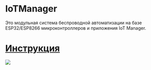 # IoTManager
Это модульная система беспроводной автоматизации на базе ESP32/ESP8266 микроконтроллеров и приложения IoT Manager.
# [Инструкция](https://github.com/IoTManagerProject/IoTManager/wiki/IoT-Manager-API)

![](https://github.com/IoTManagerProject/IoTManager/blob/beta/doc/pictures/007%20iot%20manager.jpg)
